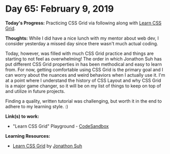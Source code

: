 # Day 65: February 9, 2019

**Today's Progress:** Practicing CSS Grid via following along with [Learn CSS Grid](https://learncssgrid.com/).

**Thoughts:** While I did have a nice lunch with my mentor about web dev, I consider yesterday a missed day since there wasn't much actual coding.

Today, however, was filled with much CSS Grid practice and things are starting to not feel as overwhelming! The order in which Jonathon Suh has put different CSS Grid properties in has been methodical and easy to learn from. For now, getting comfortable using CSS Grid is the primary goal and I can worry about the nuances and weird behaviors when I actually use it. I'm at a point where I understand the history of CSS Layout and why CSS Grid is a major game changer, so it will be on my list of things to keep on top of and utilize in future projects.

Finding a quality, written tutorial was challenging, but worth it in the end to adhere to my learning style. :)

**Link(s) to work:**
* "Learn CSS Grid" Playground - [CodeSandbox](https://codesandbox.io/embed/n00kz09180)

**Learning Resources:**
* [Learn CSS Grid](https://learncssgrid.com/) by [Jonathon Suh](https://jonsuh.com/)